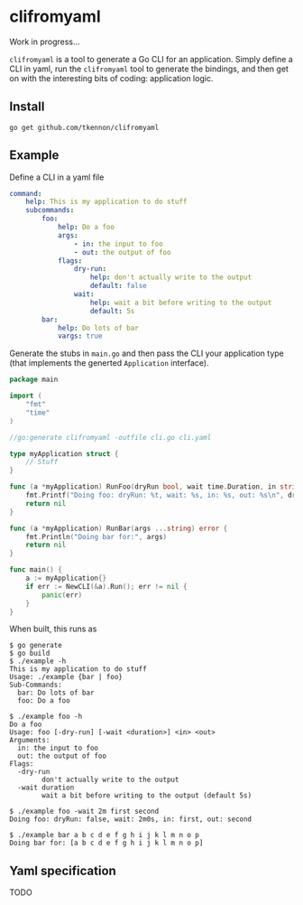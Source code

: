 # clifromyaml

Work in progress...

`clifromyaml` is a tool to generate a Go CLI for an application. Simply define a
CLI in yaml, run the `clifromyaml` tool to generate the bindings, and then get
on with the interesting bits of coding: application logic.

## Install

`go get github.com/tkennon/clifromyaml`

## Example

Define a CLI in a yaml file
```yaml
command:
    help: This is my application to do stuff
    subcommands:
        foo:
            help: Do a foo
            args:
                - in: the input to foo
                - out: the output of foo
            flags:
                dry-run:
                    help: don't actually write to the output
                    default: false
                wait:
                    help: wait a bit before writing to the output
                    default: 5s
        bar:
            help: Do lots of bar
            vargs: true
```

Generate the stubs in `main.go` and then pass the CLI your application type
(that implements the generted `Application` interface).
```go
package main

import (
	"fmt"
	"time"
)

//go:generate clifromyaml -outfile cli.go cli.yaml

type myApplication struct {
	// Stuff
}

func (a *myApplication) RunFoo(dryRun bool, wait time.Duration, in string, out string) error {
	fmt.Printf("Doing foo: dryRun: %t, wait: %s, in: %s, out: %s\n", dryRun, wait, in, out)
	return nil
}

func (a *myApplication) RunBar(args ...string) error {
	fmt.Println("Doing bar for:", args)
	return nil
}

func main() {
	a := myApplication{}
	if err := NewCLI(&a).Run(); err != nil {
		panic(err)
	}
}
```
When built, this runs as
```shell
$ go generate
$ go build
$ ./example -h
This is my application to do stuff
Usage: ./example {bar | foo}
Sub-Commands:
  bar: Do lots of bar
  foo: Do a foo

$ ./example foo -h
Do a foo
Usage: foo [-dry-run] [-wait <duration>] <in> <out>
Arguments:
  in: the input to foo
  out: the output of foo
Flags:
  -dry-run
        don't actually write to the output
  -wait duration
        wait a bit before writing to the output (default 5s)

$ ./example foo -wait 2m first second
Doing foo: dryRun: false, wait: 2m0s, in: first, out: second

$ ./example bar a b c d e f g h i j k l m n o p
Doing bar for: [a b c d e f g h i j k l m n o p]
```

## Yaml specification

TODO
